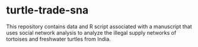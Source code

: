 # turtle-trade-sna
This repository contains data and R script associated with a manuscript that uses social network analysis to analyze the illegal supply networks of tortoises and freshwater turtles from India.
